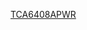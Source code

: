 [TCA6408APWR](https://vendor.ultralibrarian.com/TI/embedded/?gpn=TCA6408A&package=PW&pin=16&sid=01926e040dfb0087542379bf38a005046001300900bd0&c=1)

